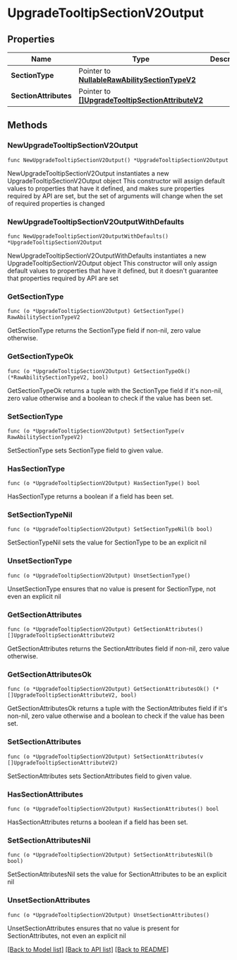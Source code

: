 # UpgradeTooltipSectionV2Output

## Properties

Name | Type | Description | Notes
------------ | ------------- | ------------- | -------------
**SectionType** | Pointer to [**NullableRawAbilitySectionTypeV2**](RawAbilitySectionTypeV2.md) |  | [optional] 
**SectionAttributes** | Pointer to [**[]UpgradeTooltipSectionAttributeV2**](UpgradeTooltipSectionAttributeV2.md) |  | [optional] 

## Methods

### NewUpgradeTooltipSectionV2Output

`func NewUpgradeTooltipSectionV2Output() *UpgradeTooltipSectionV2Output`

NewUpgradeTooltipSectionV2Output instantiates a new UpgradeTooltipSectionV2Output object
This constructor will assign default values to properties that have it defined,
and makes sure properties required by API are set, but the set of arguments
will change when the set of required properties is changed

### NewUpgradeTooltipSectionV2OutputWithDefaults

`func NewUpgradeTooltipSectionV2OutputWithDefaults() *UpgradeTooltipSectionV2Output`

NewUpgradeTooltipSectionV2OutputWithDefaults instantiates a new UpgradeTooltipSectionV2Output object
This constructor will only assign default values to properties that have it defined,
but it doesn't guarantee that properties required by API are set

### GetSectionType

`func (o *UpgradeTooltipSectionV2Output) GetSectionType() RawAbilitySectionTypeV2`

GetSectionType returns the SectionType field if non-nil, zero value otherwise.

### GetSectionTypeOk

`func (o *UpgradeTooltipSectionV2Output) GetSectionTypeOk() (*RawAbilitySectionTypeV2, bool)`

GetSectionTypeOk returns a tuple with the SectionType field if it's non-nil, zero value otherwise
and a boolean to check if the value has been set.

### SetSectionType

`func (o *UpgradeTooltipSectionV2Output) SetSectionType(v RawAbilitySectionTypeV2)`

SetSectionType sets SectionType field to given value.

### HasSectionType

`func (o *UpgradeTooltipSectionV2Output) HasSectionType() bool`

HasSectionType returns a boolean if a field has been set.

### SetSectionTypeNil

`func (o *UpgradeTooltipSectionV2Output) SetSectionTypeNil(b bool)`

 SetSectionTypeNil sets the value for SectionType to be an explicit nil

### UnsetSectionType
`func (o *UpgradeTooltipSectionV2Output) UnsetSectionType()`

UnsetSectionType ensures that no value is present for SectionType, not even an explicit nil
### GetSectionAttributes

`func (o *UpgradeTooltipSectionV2Output) GetSectionAttributes() []UpgradeTooltipSectionAttributeV2`

GetSectionAttributes returns the SectionAttributes field if non-nil, zero value otherwise.

### GetSectionAttributesOk

`func (o *UpgradeTooltipSectionV2Output) GetSectionAttributesOk() (*[]UpgradeTooltipSectionAttributeV2, bool)`

GetSectionAttributesOk returns a tuple with the SectionAttributes field if it's non-nil, zero value otherwise
and a boolean to check if the value has been set.

### SetSectionAttributes

`func (o *UpgradeTooltipSectionV2Output) SetSectionAttributes(v []UpgradeTooltipSectionAttributeV2)`

SetSectionAttributes sets SectionAttributes field to given value.

### HasSectionAttributes

`func (o *UpgradeTooltipSectionV2Output) HasSectionAttributes() bool`

HasSectionAttributes returns a boolean if a field has been set.

### SetSectionAttributesNil

`func (o *UpgradeTooltipSectionV2Output) SetSectionAttributesNil(b bool)`

 SetSectionAttributesNil sets the value for SectionAttributes to be an explicit nil

### UnsetSectionAttributes
`func (o *UpgradeTooltipSectionV2Output) UnsetSectionAttributes()`

UnsetSectionAttributes ensures that no value is present for SectionAttributes, not even an explicit nil

[[Back to Model list]](../README.md#documentation-for-models) [[Back to API list]](../README.md#documentation-for-api-endpoints) [[Back to README]](../README.md)


